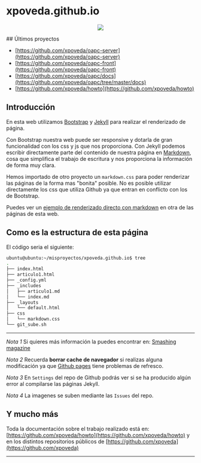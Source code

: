 ﻿xpoveda.github.io
=================
<p align="center">
<img src="https://user-images.githubusercontent.com/13355927/30377816-736912b2-9891-11e7-8690-2b3113ebaef2.jpg" />
</p>
## Últimos proyectos

* [https://github.com/xpoveda/oapc-server](https://github.com/xpoveda/oapc-server)
* [https://github.com/xpoveda/oapc-front](https://github.com/xpoveda/oapc-front)
* [https://github.com/xpoveda/oapc/docs](https://github.com/xpoveda/oapc/tree/master/docs)
* [https://github.com/xpoveda/howto](https://github.com/xpoveda/howto)

## Introducción

En esta web utilizamos [Bootstrap](http://getbootstrap.com/) y [Jekyll](https://jekyllrb.com/) para realizar el renderizado de página.

Con Bootstrap nuestra web puede ser responsive y dotarla de gran funcionalidad con los css y js que nos proporciona. Con Jekyll podemos escribir 
directamente parte del contenido de nuestra página en [Markdown](https://daringfireball.net/projects/markdown/), cosa que simplifica el trabajo de 
escritura y nos proporciona la información de forma muy clara.

Hemos importado de otro proyecto un `markdown.css` para poder renderizar las páginas de la forma mas "bonita" posible.
No es posible utilizar directamente los css que utiliza Github ya que entran en conflicto con los de Bootstrap.

Puedes ver un [ejemplo de renderizado directo con markdown](https://xpoveda.github.io/articulo1) en otra de las páginas de esta web.

## Como es la estructura de esta página

El código seria el siguiente:
```bash
ubuntu@ubuntu:~/misproyectos/xpoveda.github.io$ tree
.
├── index.html
├── articulo1.html
├── _config.yml
├── _includes
│   ├── articulo1.md
│   └── index.md
├── _layouts
│   └── default.html
├── css
│   └── markdown.css
└── git_sube.sh
```

---

*Nota 1* Si quieres más información la puedes encontrar en: [Smashing magazine](https://www.smashingmagazine.com/2014/08/build-blog-jekyll-github-pages/)

*Nota 2* Recuerda **borrar cache de navegador** si realizas alguna modificación ya que [Github pages](https://pages.github.com/) tiene 
problemas de refresco.

*Nota 3* En `Settings` del repo de Github podrás ver si se ha producido algún error al compilarse las páginas Jekyll.

*Nota 4* La imagenes se suben mediante las `Issues` del repo.

## Y mucho más

Toda la documentación sobre el trabajo realizado está en: [https://github.com/xpoveda/howto](https://github.com/xpoveda/howto) 
y en los distintos repositorios públicos de [https://github.com/xpoveda](https://github.com/xpoveda)

---
<!--
![octojekyll-opt](https://user-images.githubusercontent.com/13355927/30377816-736912b2-9891-11e7-8690-2b3113ebaef2.jpg)
-->
